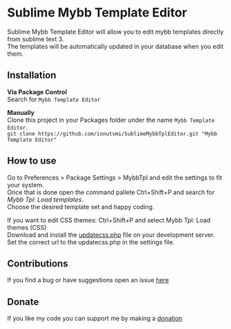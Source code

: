 Sublime Mybb Template Editor
=============================
Sublime Mybb Template Editor will allow you to edit mybb templates directly from sublime text 3.  
The templates will be automatically updated in your database when you edit them.  

Installation
-----------------
**Via Package Control**  
Search for `Mybb Template Editor`

**Manually**  
Clone this project in your Packages folder under the name `Mybb Template Editor`.  
`git clone https://github.com/ionutvmi/SublimeMybbTplEditor.git "Mybb Template Editor"`

How to use
-----------------
Go to Preferences > Package Settings > MybbTpl and edit the settings to fit your system.  
Once that is done open the command pallete Ctrl+Shift+P and search for *Mybb Tpl: Load templates*.  
Choose the desired template set and happy coding. 

If you want to edit CSS themes: 
Ctrl+Shift+P and select Mybb Tpl: Load themes (CSS)   
Download and install the [updatecss.php](https://github.com/ionutvmi/SublimeMybbTplEditor/blob/master/updatecss.php) file on your development server.   
Set the correct url to the updatecss.php in the settings file.

Contributions
-----------------
If you find a bug or have suggestions open an issue [here](https://github.com/ionutvmi/SublimeMybbTplEditor/issues)

Donate 
-----------------
If you like my code you can support me by making a [donation](https://www.paypal.com/cgi-bin/webscr?cmd=_s-xclick&hosted_button_id=5VVJJXVFMQ9ZN)
